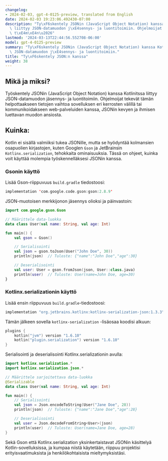 ```yaml
---
changelog:
- 2024-02-03, gpt-4-0125-preview, translated from English
date: 2024-02-03 19:23:06.492430-07:00
description: "Ty\xF6skentely JSONin (JavaScript Object Notation) kanssa Kotlinitssa\
  \ liittyy JSON-datamuodon j\xE4sennys- ja luontitoimiin. Ohjelmoijat tekev\xE4t\
  \ t\xE4m\xE4n\u2026"
lastmod: '2024-03-13T22:44:56.552708-06:00'
model: gpt-4-0125-preview
summary: "Ty\xF6skentely JSONin (JavaScript Object Notation) kanssa Kotlinitssa liittyy\
  \ JSON-datamuodon j\xE4sennys- ja luontitoimiin."
title: "Ty\xF6skentely JSON:n kanssa"
weight: 38
---
```


## Mikä ja miksi?
Työskentely JSONin (JavaScript Object Notation) kanssa Kotlinitssa liittyy JSON-datamuodon jäsennys- ja luontitoimiin. Ohjelmoijat tekevät tämän helpottaakseen tietojen vaihtoa sovelluksen eri kerrosten välillä tai kommunikoidakseen web-palveluiden kanssa, JSONin kevyen ja ihmisen luettavan muodon ansiosta.

## Kuinka:
Kotlin ei sisällä valmiiksi tukea JSONille, mutta se hyödyntää kolmansien osapuolien kirjastojen, kuten Googlen `Gson` ja JetBrainsin `Kotlinx.serialization`, tehokkaita ominaisuuksia. Tässä on ohjeet, kuinka voit käyttää molempia työskennelläksesi JSONin kanssa.

### Gsonin käyttö
Lisää Gson-riippuvuus `build.gradle` tiedostoosi:
```kotlin
implementation 'com.google.code.gson:gson:2.8.9'
```

JSON-muotoisen merkkijonon jäsennys olioksi ja päinvastoin:
```kotlin
import com.google.gson.Gson

// Määrittele data-luokka
data class User(val name: String, val age: Int)

fun main() {
    val gson = Gson()

    // Serialisointi
    val json = gson.toJson(User("John Doe", 30))
    println(json)  // Tuloste: {"name":"John Doe","age":30}

    // Deserialisointi
    val user: User = gson.fromJson(json, User::class.java)
    println(user)  // Tuloste: User(name=John Doe, age=30)
}
```

### Kotlinx.serializationin käyttö
Lisää ensin riippuvuus `build.gradle`-tiedostoosi:
```kotlin
implementation "org.jetbrains.kotlinx:kotlinx-serialization-json:1.3.3"
```

Tämän jälkeen sovella `kotlinx-serialization` -lisäosaa koodisi alkuun:
```kotlin
plugins {
    kotlin("jvm") version "1.6.10"
    kotlin("plugin.serialization") version "1.6.10"
}
```

Serialisointi ja deserialisointi Kotlinx.serializationin avulla:
```kotlin
import kotlinx.serialization.*
import kotlinx.serialization.json.*

// Määrittele sarjoitettava data-luokka
@Serializable
data class User(val name: String, val age: Int)

fun main() {
    // Serialisointi
    val json = Json.encodeToString(User("Jane Doe", 28))
    println(json)  // Tuloste: {"name":"Jane Doe","age":28}

    // Deserialisointi
    val user = Json.decodeFromString<User>(json)
    println(user)  // Tuloste: User(name=Jane Doe, age=28)
}
```

Sekä Gson että Kotlinx.serialization yksinkertaistavat JSONin käsittelyä Kotlin-sovelluksissa, ja kumpaa niistä käytetään, riippuu projektisi erityisvaatimuksista ja henkilökohtaisista mieltymyksistäsi.
